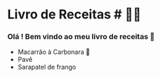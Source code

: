 # Livro de Receitas # :man_cook:

### Olá ! Bem vindo ao meu livro de receitas :call_me_hand:

- Macarrão à Carbonara :spaghetti:
- Pavê
- Sarapatel de frango

